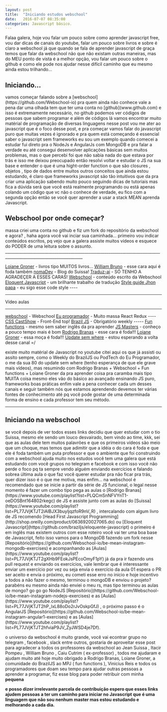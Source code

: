 ```yaml
---
layout: post
title:  "Iniciando estudos webschool"
date:   2016-07-07 08:35:00
categories: Javascript básico.
---
```


<p>
Falaa galera, hoje vou falar um pouco sobre como aprender javascript free, vou dar dicas de canais do youtube, falar um pouco sobre livros e sobre é claro a webschool já que quando se fala de aprender javascript de graça temos que falar da webschool não que não existam outras maneiras, mas do MEU ponto de vista é a melhor opção, vou falar um pouco sobre o github e como ele pode nos ajudar nesse difícil caminho que eu mesmo ainda estou trilhando...
</p>

<h2>Iniciando...</h2>

<p>
vamos começar falando sobre a [webschool](https://github.com/Webschool-io) pra quem ainda não conhece vale a pena dar uma olhada tem que ter uma conta no [github](www.github.com) e isso é extremamente necessário, no github podemos ver códigos de pessoas que sabem programar e além de códigos lá vamos encontrar muito matérial de programação de diversas linguagens nesse post vou me ater ao javascript que é o foco desse post, e pra começar vamos falar do javascript puro que muitas vezes é ignorado e pra quem está começando é essencial saber o javascript sem frameworks eu sou um exemplo quando comecei a estudar fui direto pra o NodeJs e AngularJs com MongoDB e pra falar a verdade eu até consegui desenvolver aplicações básicas sem muitos problemas, mas o que percebi foi que não sabia nada do que estava por trás e isso me deixou preocupado então resolvi voltar e estudar o JS na sua base e entender o que é uma hight-order function o que são closures , objetos , tipo de dados entre muitos outros conceitos que ainda estou estudando, é claro que frameworks javascript são tão intuitivos que da pra criar uma aplicação sabendo muito pouco seguindo dicas de tutoriais mas fica a dúvida será que você está realmente programando ou está apenas colando um código que vc não o conhece de verdade, eu fico com a segunda opção então se você quer aprender a usar a stack MEAN aprenda Javascript.
</p>

<h2>Webschool por onde começar?</h2>

<p>
massa criei uma conta no github e fiz um fork do repositório da webschool e agora? , haha agora você vai inciar sua caminhada...
primeiro vou indicar conteúdos escritos, pq vejo que a galera assiste muitos vídeos e esquece do PODER de uma leitura sobre o assunto.
_____________________________________________________________________________________________________________________

[Loiane Groner](http://loiane.com/) - livros tipo MUITOS livros...
[William Bruno](http://wbruno.com.br/) - esse cara aqui é foda também
[nomaDev](http://nomadev.com.br/) - Blog do Suissa!
[Traduz-ai](https://github.com/ericdouglas/traduz-ai) - SÓ TENHO A AGRADEÇER A ESSES CARAS!
[Webschool](https://github.com/Webschool-io/be-mean-instagram/tree/master/Apostila) - conteúdo escrito da Webschool
[Eloquent Javascript](https://github.com/braziljs/eloquente-javascript) - um brilhante trabalho de tradução
[Style guide Jhon papa](https://github.com/johnpapa/angular-styleguide) - eu sigo esse code style *----*

_____________________________________________________________________________________________________________________

Vídeo aulas
_____________________________________________________________________________________________________________________

[webschool](https://www.youtube.com/channel/UCKdo1RaF8gzfhvkOdZv_ojg/featured) - Webschool
[Eu programador](https://www.youtube.com/channel/UC7c2c7E1L9xhCinShl8-iZA) - Muito massa React Redux *----*
[CSS CastShow](https://www.youtube.com/channel/UC9d_htYmYYFUXB2vBKx4NgA) - Front-End top!
[Brazil JS](https://www.youtube.com/user/BrazilJS) - Obrigatório weekly *-----*
[Fun functions](https://www.youtube.com/channel/UCO1cgjhGzsSYb1rsB4bFe4Q) - mesmo sem saber inglês da pra aprender
[JS Masters](https://www.youtube.com/channel/UCU5JicSrEM5A63jkJ2QvGYw) - conheço a pouco tempo mais é bom
[Rodrigo Branas](https://www.youtube.com/user/rodrigobranas) - esse cara é foda!!!
[Loiane Groner](https://www.youtube.com/user/Loianeg) - essa moça é foda!!!
[Update sem where](https://www.youtube.com/channel/UCZmp5CT7ASVdDkRZMzptLFw) - estou esperando a volta desse canal =/

existe muito matérial de Javascript no youtube citei aqui os que já assisti ou assito sempre, como o Weekly do BrazilJS ou PodTech do Eu Programador, o me da sua 80 do update sem where (tenho esperança de que ele grave mais vídeos), mas resumindo com Rodrigo Branas + Webschool + Fun functions + Loiane Groner da pra aprender coisa pra caramba mais tipo MUITA coisa mesmo eles vão do básico ao avançado ensinando JS puro, frameworks boas práticas enfim vale a pena conhecer cada um desses canais e seguir também nós que estamos aprendendo devemos ter várias fontes de conhecimento até pq você pode gostar de uma determinada forma de ensino e cada professor tem seu método.

_____________________________________________________________________________________________________________________

</p>

<h2>Iniciando na webschool</h2>

<p>
se você depois de ver todos esses links decidiu que quer estudar com o tio Suissa, mesmo ele sendo um louco desvairado, bem vindo ao time, kkk, sei que as aulas dele tem muitos palavrões e que os primeiros vídeos são meio que um choque, mas temos que adimitir que a idéia o do cara é foda e que ele é foda também um puta professor e que o ambiente que foi construindo com a webschool ajuda muito nos estudos você tem uma galera que está estudando com você grupos no telegram e facebook e com isso você não perde o foco pq ta sempre vendo alguém enviando exercícios e falando sobrea última aula o que faz você querer estudar pra não ficar pra trás, quer dizer isso é o que me motiva, mas enfim... na webschool é recomendado que se inicie a partir da série de JS funcional, o legal nesse momento é fazer um combo tipo pega as aulas o [Rodrigo Branas](https://www.youtube.com/playlist?list=PLQCmSnNFVYnT1-oeDOSBnt164802rkegc) de JS e assiste junto com as aulas do [Suissa](https://www.youtube.com/playlist?list=PL77JVjKTJT2iAlBJX3buyljqzfoR9nV_R) , intercalando com algum livro de JS recomendo [Head First Javascript Programming](http://shop.oreilly.com/product/0636920027065.do) ou [Eloquent Javascript](https://github.com/braziljs/eloquente-javascript) o primeiro é em inglês mas existem outros com esse roteiro você vai ter uma boa base de Javascript, feito isso vamos para o MongoDB fazendo um fork nesse [Repositório](https://github.com/Webschool-io/be-mean-instagram-mongodb-exercises) e acompanhando as [Aulas](https://www.youtube.com/playlist?list=PL77JVjKTJT2gXHb9FEokJsPEcoOmyF1pY) já da pra ir fazendo uns pull request e enviando os exercícios, vale lembrar que é interessante enviar um exercício por vez ou seja envia o exercício da aula 01 espera o PR ser aceito e envia o próximo, eu cometi esse erro no inicio e hoje incentivo a todos a não fazer o mesmo, terminou o mongoDB e enviou o projeto? parabéns eu mesmo ainda não enviei o meu rs, mas tipo terminou as aulas de mongo? go go go NodeJS [Repositório](https://github.com/Webschool-io/be-mean-instagram-nodejs-exercises) e as [Aulas](https://www.youtube.com/playlist?list=PL77JVjKTJT2hP_lxL88oDo2rJvOskpGfJ) , o próximo passo é o AngularJS [Repositório](https://github.com/Webschool-io/be-mean-instagram-angular1-exercises) e as [Aulas](https://www.youtube.com/playlist?list=PL77JVjKTJT2hfviaP9JV_ZyJWSD4je7Df).
</p>

<p>
o universo da webschool é muito grande, você vai econtrar grupo no telegram , facebook , slack entre outros, gostaria de aproveitar esse post para agradecer a todos os professores da webschool ao Jean Suissa , Itacir Pompeu , William Bruno , Caiu Cutrim ( ex-professor) , todos me ajudaram e ajudam muito até hoje muito obrigado a Rodrigo Branas, Loiane Groner, a comunidade do BrazilJS ao MPJ ( fun functions ), Vinicius Reis e todos os programadores que doam seu tempo para ajudar outras pessoas a aprender a programar, fiz esse blog para poder retribuir com minha <b> pequena </p> e posso dizer irrelevante parcela de contribuição espero que esses links ajudem pessoas a ter um caminho para iniciar no Javascript que é uma linguagem que não sou nenhum master mas estou estudando e melhorando a cada dia.
</p>

